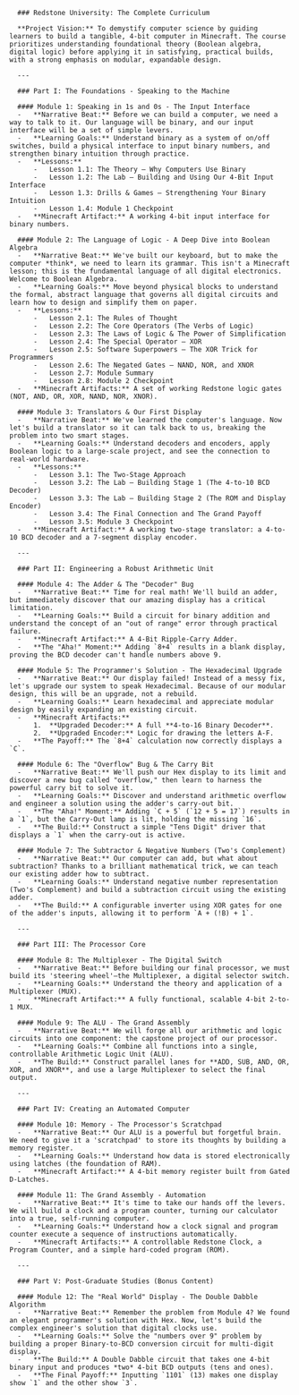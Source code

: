       ### Redstone University: The Complete Curriculum
      
      **Project Vision:** To demystify computer science by guiding learners to build a tangible, 4-bit computer in Minecraft. The course prioritizes understanding foundational theory (Boolean algebra, digital logic) before applying it in satisfying, practical builds, with a strong emphasis on modular, expandable design.
      
      ---
      
      ### Part I: The Foundations - Speaking to the Machine
      
      #### Module 1: Speaking in 1s and 0s - The Input Interface
      -   **Narrative Beat:** Before we can build a computer, we need a way to talk to it. Our language will be binary, and our input interface will be a set of simple levers.
      -   **Learning Goals:** Understand binary as a system of on/off switches, build a physical interface to input binary numbers, and strengthen binary intuition through practice.
      -   **Lessons:**
          -   Lesson 1.1: The Theory – Why Computers Use Binary
          -   Lesson 1.2: The Lab – Building and Using Our 4-Bit Input Interface
          -   Lesson 1.3: Drills & Games – Strengthening Your Binary Intuition
          -   Lesson 1.4: Module 1 Checkpoint
      -   **Minecraft Artifact:** A working 4-bit input interface for binary numbers.
      
      #### Module 2: The Language of Logic - A Deep Dive into Boolean Algebra
      -   **Narrative Beat:** We've built our keyboard, but to make the computer *think*, we need to learn its grammar. This isn't a Minecraft lesson; this is the fundamental language of all digital electronics. Welcome to Boolean Algebra.
      -   **Learning Goals:** Move beyond physical blocks to understand the formal, abstract language that governs all digital circuits and learn how to design and simplify them on paper.
      -   **Lessons:**
          -   Lesson 2.1: The Rules of Thought
          -   Lesson 2.2: The Core Operators (The Verbs of Logic)
          -   Lesson 2.3: The Laws of Logic & The Power of Simplification
          -   Lesson 2.4: The Special Operator – XOR
          -   Lesson 2.5: Software Superpowers – The XOR Trick for Programmers
          -   Lesson 2.6: The Negated Gates – NAND, NOR, and XNOR
          -   Lesson 2.7: Module Summary
          -   Lesson 2.8: Module 2 Checkpoint
      -   **Minecraft Artifacts:** A set of working Redstone logic gates (NOT, AND, OR, XOR, NAND, NOR, XNOR).
      
      #### Module 3: Translators & Our First Display
      -   **Narrative Beat:** We've learned the computer's language. Now let's build a translator so it can talk back to us, breaking the problem into two smart stages.
      -   **Learning Goals:** Understand decoders and encoders, apply Boolean logic to a large-scale project, and see the connection to real-world hardware.
      -   **Lessons:**
          -   Lesson 3.1: The Two-Stage Approach
          -   Lesson 3.2: The Lab – Building Stage 1 (The 4-to-10 BCD Decoder)
          -   Lesson 3.3: The Lab – Building Stage 2 (The ROM and Display Encoder)
          -   Lesson 3.4: The Final Connection and The Grand Payoff
          -   Lesson 3.5: Module 3 Checkpoint
      -   **Minecraft Artifact:** A working two-stage translator: a 4-to-10 BCD decoder and a 7-segment display encoder.
      
      ---
      
      ### Part II: Engineering a Robust Arithmetic Unit
      
      #### Module 4: The Adder & The "Decoder" Bug
      -   **Narrative Beat:** Time for real math! We'll build an adder, but immediately discover that our amazing display has a critical limitation.
      -   **Learning Goals:** Build a circuit for binary addition and understand the concept of an "out of range" error through practical failure.
      -   **Minecraft Artifact:** A 4-Bit Ripple-Carry Adder.
      -   **The "Aha!" Moment:** Adding `8+4` results in a blank display, proving the BCD decoder can't handle numbers above 9.
      
      #### Module 5: The Programmer's Solution - The Hexadecimal Upgrade
      -   **Narrative Beat:** Our display failed! Instead of a messy fix, let's upgrade our system to speak Hexadecimal. Because of our modular design, this will be an upgrade, not a rebuild.
      -   **Learning Goals:** Learn hexadecimal and appreciate modular design by easily expanding an existing circuit.
      -   **Minecraft Artifacts:**
          1.  **Upgraded Decoder:** A full **4-to-16 Binary Decoder**.
          2.  **Upgraded Encoder:** Logic for drawing the letters A-F.
      -   **The Payoff:** The `8+4` calculation now correctly displays a `C`.
      
      #### Module 6: The "Overflow" Bug & The Carry Bit
      -   **Narrative Beat:** We'll push our Hex display to its limit and discover a new bug called "overflow," then learn to harness the powerful carry bit to solve it.
      -   **Learning Goals:** Discover and understand arithmetic overflow and engineer a solution using the adder's carry-out bit.
      -   **The "Aha!" Moment:** Adding `C + 5` (`12 + 5 = 17`) results in a `1`, but the Carry-Out lamp is lit, holding the missing `16`.
      -   **The Build:** Construct a simple "Tens Digit" driver that displays a `1` when the carry-out is active.
      
      #### Module 7: The Subtractor & Negative Numbers (Two's Complement)
      -   **Narrative Beat:** Our computer can add, but what about subtraction? Thanks to a brilliant mathematical trick, we can teach our existing adder how to subtract.
      -   **Learning Goals:** Understand negative number representation (Two's Complement) and build a subtraction circuit using the existing adder.
      -   **The Build:** A configurable inverter using XOR gates for one of the adder's inputs, allowing it to perform `A + (!B) + 1`.
      
      ---
      
      ### Part III: The Processor Core
      
      #### Module 8: The Multiplexer - The Digital Switch
      -   **Narrative Beat:** Before building our final processor, we must build its 'steering wheel'—the Multiplexer, a digital selector switch.
      -   **Learning Goals:** Understand the theory and application of a Multiplexer (MUX).
      -   **Minecraft Artifact:** A fully functional, scalable 4-bit 2-to-1 MUX.
      
      #### Module 9: The ALU - The Grand Assembly
      -   **Narrative Beat:** We will forge all our arithmetic and logic circuits into one component: the capstone project of our processor.
      -   **Learning Goals:** Combine all functions into a single, controllable Arithmetic Logic Unit (ALU).
      -   **The Build:** Construct parallel lanes for **ADD, SUB, AND, OR, XOR, and XNOR**, and use a large Multiplexer to select the final output.
      
      ---
      
      ### Part IV: Creating an Automated Computer
      
      #### Module 10: Memory - The Processor's Scratchpad
      -   **Narrative Beat:** Our ALU is a powerful but forgetful brain. We need to give it a 'scratchpad' to store its thoughts by building a memory register.
      -   **Learning Goals:** Understand how data is stored electronically using latches (the foundation of RAM).
      -   **Minecraft Artifact:** A 4-bit memory register built from Gated D-Latches.
      
      #### Module 11: The Grand Assembly - Automation
      -   **Narrative Beat:** It's time to take our hands off the levers. We will build a clock and a program counter, turning our calculator into a true, self-running computer.
      -   **Learning Goals:** Understand how a clock signal and program counter execute a sequence of instructions automatically.
      -   **Minecraft Artifacts:** A controllable Redstone Clock, a Program Counter, and a simple hard-coded program (ROM).
      
      ---
      
      ### Part V: Post-Graduate Studies (Bonus Content)
      
      #### Module 12: The "Real World" Display - The Double Dabble Algorithm
      -   **Narrative Beat:** Remember the problem from Module 4? We found an elegant programmer's solution with Hex. Now, let's build the complex engineer's solution that digital clocks use.
      -   **Learning Goals:** Solve the "numbers over 9" problem by building a proper Binary-to-BCD conversion circuit for multi-digit display.
      -   **The Build:** A Double Dabble circuit that takes one 4-bit binary input and produces *two* 4-bit BCD outputs (tens and ones).
      -   **The Final Payoff:** Inputting `1101` (13) makes one display show `1` and the other show `3`.
